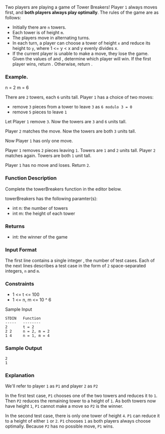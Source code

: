Two players are playing a game of Tower Breakers! Player `1` always moves first, and **both players always play optimally**.
The rules of the game are as follows:

- Initially there are `n` towers.
- Each tower is of height `m`.
- The players move in alternating turns.
- In each turn, a player can choose a tower of height `x` and reduce its height to `y`, 
where 1 <= y < x and y evenly divides x.
- If the current player is unable to make a move, they lose the game.
Given the values of  and , determine which player will win. If the first player wins, return . Otherwise, return .

### Example. 

n = 2 
m = 6

There are `2` towers, each `6` units tall. Player `1` has a choice of two moves:
- remove `3` pieces from a tower to leave `3` as `6 modulo 3 = 0`
- remove `5` pieces to leave `1`

Let Player `1` remove `3`. Now the towers are `3` and `6` units tall.

Player `2` matches the move. Now the towers are both `3` units tall.

Now Player `1` has only one move.

Player `1` removes `2` pieces leaving `1`. Towers are `1` and `2` units tall.
Player `2` matches again. Towers are both `1` unit tall.

Player `1` has no move and loses. Return `2`.

### Function Description

Complete the towerBreakers function in the editor below.

towerBreakers has the following paramter(s):

- int n: the number of towers
- int m: the height of each tower

### Returns

- int: the winner of the game

### Input Format

The first line contains a single integer , the number of test cases.
Each of the next  lines describes a test case in the form of `2` space-separated integers, `n` and `m`.

### Constraints

- 1 <= t <= 100
- 1 <= n, m <= 10 ^ 6

Sample Input
```
STDIN   Function
-----   --------
2       t = 2
2 2     n = 2, m = 2
1 4     n = 1, m = 4
```
### Sample Output
```
2
1
```

### Explanation

We'll refer to player `1` as `P1` and player `2` as `P2`

In the first test case, `P1` chooses one of the two towers and reduces it to `1`. Then `P2` reduces the remaining tower 
to a height of `1`. As both towers now have height `1`,  `P1` cannot make a move so `P2` is the winner.

In the second test case, there is only one tower of height `4`.  `P1` can reduce it to a height of either `1` or `2`. 
`P1` chooses `1` as both players always choose optimally. Because `P2` has no possible move, `P1` wins.